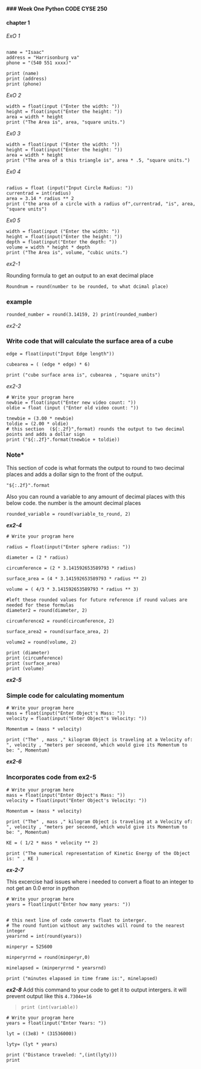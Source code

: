 __### Week One Python CODE CYSE 250__ 


#### chapter 1

_ExO 1_ 

```# Write your code here

name = "Isaac"
address = "Harrisonburg va"
phone = "(540 551 xxxx)"

print (name)
print (address)
print (phone)
```


_ExO 2_

```# Write the code here
width = float(input ("Enter the width: "))
height = float(input("Enter the height: "))
area = width * height
print ("The Area is", area, "square units.")
```
_Ex0 3_

```# Write your code here
width = float(input ("Enter the width: "))
height = float(input("Enter the height: "))
area = width * height
print ("The area of a this triangle is", area * .5, "square units.")
```
 _Ex0 4_

 ```# Write your code here

radius = float (input("Input Circle Radius: "))
currentrad = int(radius)
area = 3.14 * radius ** 2
print ("the area of a circle with a radius of",currentrad, "is", area, "square units")
```
_Ex0 5_

```# Write your program here
width = float(input ("Enter the width: "))
height = float(input("Enter the height: "))
depth = float(input("Enter the depth: "))
volume = width * height * depth
print ("The Area is", volume, "cubic units.")
```

_ex2-1_

Rounding formula to get an output to an exat decimal place


```
Roundnum = round(number to be rounded, to what dcimal place)
```
### example
`rounded_number = round(3.14159, 2)
print(rounded_number)`


_ex2-2_

### Write code that will calculate the surface area of a cube

```# Write your program here
edge = float(input("Input Edge length"))

cubearea = ( (edge * edge) * 6)

print ("cube surface area is", cubearea , "square units")
```

_ex2-3_

~~~
# Write your program here
newbie = float(input("Enter new video count: "))
oldie = float (input ("Enter old video count: "))

tnewbie = (3.00 * newbie)
toldie = (2.00 * oldie)
# this section  (${:.2f}",format) rounds the output to two decimal points and adds a dollar sign
print ("${:.2f}".format(tnewbie + toldie))
~~~
### Note*
This section of code is what formats the output to round to two decimal places and adds a dollar sign to the front of the output.

`"${:.2f}".format`

Also you can round a variable to any amount of decimal places with this below code. the number is the amount decimal places

`rounded_variable = round(variable_to_round, 2)`


**_ex2-4_**

```
# Write your program here

radius = float(input("Enter sphere radius: "))

diameter = (2 * radius)

circumference = (2 * 3.141592653589793 * radius)

surface_area = (4 * 3.141592653589793 * radius ** 2)

volume = ( 4/3 * 3.141592653589793 * radius ** 3)

#left these rounded values for future reference if round values are needed for these formulas
diameter2 = round(diameter, 2)

circumference2 = round(circumference, 2)

surface_area2 = round(surface_area, 2)

volume2 = round(volume, 2)

print (diameter)
print (circumference)
print (surface_area)
print (volume)
```

**_ex2-5_**

### Simple code for calculating momentum

```
# Write your program here
mass = float(input("Enter Object's Mass: "))
velocity = float(input("Enter Object's Velocity: "))

Momentum = (mass * velocity)

print ("The" , mass ," kilogram Object is traveling at a Velocity of: ", velocity , "meters per seceond, which would give its Momentum to be: ", Momentum)
```

**_ex2-6_**

### Incorporates code from ex2-5

```
# Write your program here
mass = float(input("Enter Object's Mass: "))
velocity = float(input("Enter Object's Velocity: "))

Momentum = (mass * velocity)

print ("The" , mass ," kilogram Object is traveling at a Velocity of: ", velocity , "meters per seceond, which would give its Momentum to be: ", Momentum)

KE = ( 1/2 * mass * velocity ** 2)

print ("The numerical representation of Kinetic Energy of the Object is: " , KE )
```


**_ex-2-7_**

This excercise had issues where i needed to convert a float to an integer to not get an 0.0 error in python

```
# Write your program here
years = float(input("Enter how many years: "))


# this next line of code converts float to interger. 
# The round funtion without any switches will round to the nearest integer
yearsrnd = int(round(years))

minperyr = 525600

minperyrrnd = round(minperyr,0)

minelapsed = (minperyrrnd * yearsrnd)

print ("minutes elapased in time frame is:", minelapsed)
```

**_ex2-8_**
Add this command to your code to get it to output intergers. it will prevent output like this `4.7304e+16`

>`print (int(variable))`

```
# Write your program here
years = float(input("Enter Years: "))

lyt = ((3e8) * (31536000))

lyty= (lyt * years)

print ("Distance traveled: ",(int(lyty))) 
print
```

